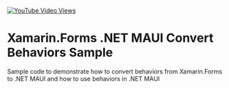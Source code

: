 [![YouTube Video Views](https://img.shields.io/youtube/views/Ji_f4C1nQo8?style=social)](https://youtu.be/Ji_f4C1nQo8)

# Xamarin.Forms .NET MAUI Convert Behaviors Sample
Sample code to demonstrate how to convert behaviors from Xamarin.Forms to .NET MAUI and how to use behaviors in .NET MAUI
